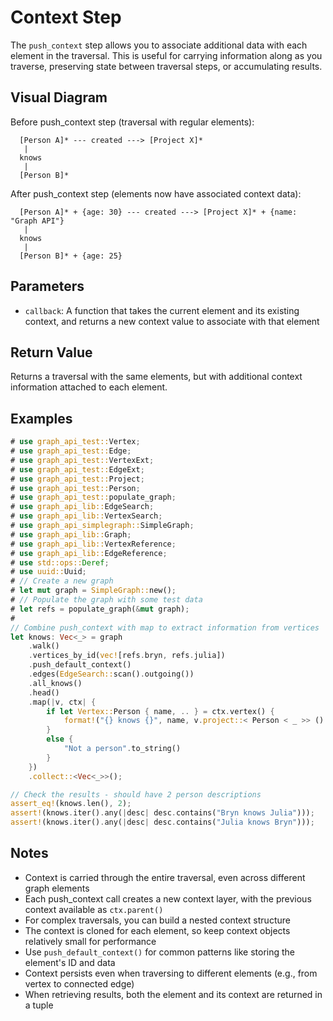# Context Step

The `push_context` step allows you to associate additional data with each element in the traversal. This is useful for carrying information along as you traverse, preserving state between traversal steps, or accumulating results.

## Visual Diagram

Before push_context step (traversal with regular elements):
```text
  [Person A]* --- created ---> [Project X]*  
   |
  knows
   |
  [Person B]*
```

After push_context step (elements now have associated context data):
```text
  [Person A]* + {age: 30} --- created ---> [Project X]* + {name: "Graph API"}
   |
  knows
   |
  [Person B]* + {age: 25}
```

## Parameters

- `callback`: A function that takes the current element and its existing context, and returns a new context value to associate with that element

## Return Value

Returns a traversal with the same elements, but with additional context information attached to each element.

## Examples

```rust
# use graph_api_test::Vertex;
# use graph_api_test::Edge;
# use graph_api_test::VertexExt;
# use graph_api_test::EdgeExt;
# use graph_api_test::Project;
# use graph_api_test::Person;
# use graph_api_test::populate_graph;
# use graph_api_lib::EdgeSearch;
# use graph_api_lib::VertexSearch;
# use graph_api_simplegraph::SimpleGraph;
# use graph_api_lib::Graph;
# use graph_api_lib::VertexReference;
# use graph_api_lib::EdgeReference;
# use std::ops::Deref;
# use uuid::Uuid;
# // Create a new graph
# let mut graph = SimpleGraph::new();
# // Populate the graph with some test data
# let refs = populate_graph(&mut graph);
# 
// Combine push_context with map to extract information from vertices
let knows: Vec<_> = graph
    .walk()
    .vertices_by_id(vec![refs.bryn, refs.julia])
    .push_default_context()
    .edges(EdgeSearch::scan().outgoing())
    .all_knows()
    .head()
    .map(|v, ctx| {
        if let Vertex::Person { name, .. } = ctx.vertex() {
            format!("{} knows {}", name, v.project::< Person < _ >> ().unwrap().name())
        }
        else {
            "Not a person".to_string()
        }
    })
    .collect::<Vec<_>>();

// Check the results - should have 2 person descriptions
assert_eq!(knows.len(), 2);
assert!(knows.iter().any(|desc| desc.contains("Bryn knows Julia")));
assert!(knows.iter().any(|desc| desc.contains("Julia knows Bryn")));
```

## Notes

- Context is carried through the entire traversal, even across different graph elements
- Each push_context call creates a new context layer, with the previous context available as `ctx.parent()`
- For complex traversals, you can build a nested context structure
- The context is cloned for each element, so keep context objects relatively small for performance
- Use `push_default_context()` for common patterns like storing the element's ID and data
- Context persists even when traversing to different elements (e.g., from vertex to connected edge)
- When retrieving results, both the element and its context are returned in a tuple